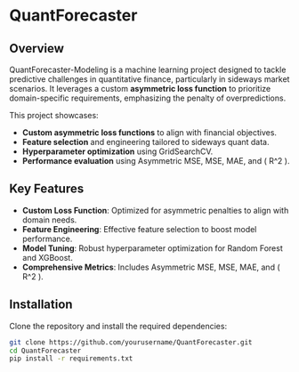 # QuantForecaster

## Overview
QuantForecaster-Modeling is a machine learning project designed to tackle predictive challenges in quantitative finance, particularly in sideways market scenarios. It leverages a custom **asymmetric loss function** to prioritize domain-specific requirements, emphasizing the penalty of overpredictions. 

This project showcases:
- **Custom asymmetric loss functions** to align with financial objectives.
- **Feature selection** and engineering tailored to sideways quant data.
- **Hyperparameter optimization** using GridSearchCV.
- **Performance evaluation** using Asymmetric MSE, MSE, MAE, and \( R^2 \).

## Key Features
- **Custom Loss Function**: Optimized for asymmetric penalties to align with domain needs.
- **Feature Engineering**: Effective feature selection to boost model performance.
- **Model Tuning**: Robust hyperparameter optimization for Random Forest and XGBoost.
- **Comprehensive Metrics**: Includes Asymmetric MSE, MSE, MAE, and \( R^2 \).

## Installation
Clone the repository and install the required dependencies:

```bash
git clone https://github.com/yourusername/QuantForecaster.git
cd QuantForecaster
pip install -r requirements.txt
